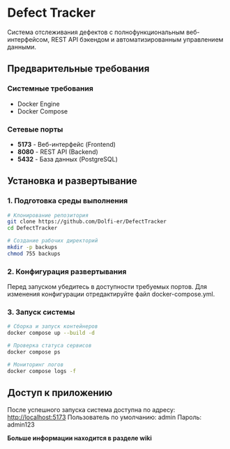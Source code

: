 # Defect Tracker

Cистема отслеживания дефектов с полнофункциональным веб-интерфейсом, REST API бэкендом и автоматизированным управлением данными.

## Предварительные требования

### Системные требования
- Docker Engine 
- Docker Compose 

### Сетевые порты
- **5173** - Веб-интерфейс (Frontend)
- **8080** - REST API (Backend)
- **5432** - База данных (PostgreSQL)

## Установка и развертывание

### 1. Подготовка среды выполнения

```bash
# Клонирование репозитория
git clone https://github.com/Dolfi-er/DefectTracker
cd DefectTracker

# Создание рабочих директорий
mkdir -p backups
chmod 755 backups
```

### **2. Конфигурация развертывания**
Перед запуском убедитесь в доступности требуемых портов. Для изменения конфигурации отредактируйте файл docker-compose.yml.

### **3. Запуск системы**

```bash
# Сборка и запуск контейнеров
docker compose up --build -d

# Проверка статуса сервисов
docker compose ps

# Мониторинг логов
docker compose logs -f
```

## **Доступ к приложению**
После успешного запуска система доступна по адресу: [http://localhost:5173](http://localhost:5173)
Пользователь по умолчанию: admin
Пароль: admin123

**Больше информации находится в разделе wiki**
